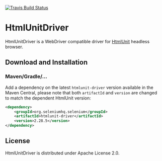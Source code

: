 [![Travis Build Status](https://travis-ci.org/SeleniumHQ/htmlunit-driver.svg?branch=master)](https://travis-ci.org/SeleniumHQ/htmlunit-driver/)

# HtmlUnitDriver

HtmlUnitDriver is a WebDriver compatible driver for [HtmlUnit](http://htmlunit.sourceforge.net/) headless browser.

## Download and Installation

### Maven/Gradle/...

Add a dependency on the latest `htmlunit-driver` version available in the Maven Central, please note that both `artifactId` and `version` are changed to match the dependent HtmlUnit version:

```xml
<dependency>
    <groupId>org.seleniumhq.selenium</groupId>
    <artifactId>htmlunit-driver</artifactId>
    <version>2.28.5</version>
</dependency>
```

## License

HtmlUnitDriver is distributed under Apache License 2.0.
